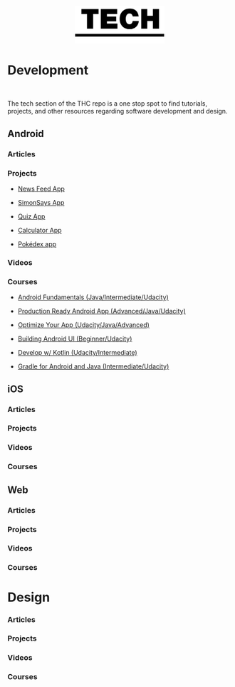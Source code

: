 <br/>
<br/>

<p align="center">
  <img alt="Tech" src="Tech_logo.png" width="200" /> 
</p>
 
# Development
<br/>

The tech section of the THC repo is a one stop spot to find tutorials, projects, and other resources regarding software development and design.
<!-- Android -->

## Android

### Articles

### Projects

* [News Feed App]()

* [SimonSays App]()

* [Quiz App]()

* [Calculator App]()

* [Pokédex app]()

### Videos

### Courses

* [Android Fundamentals (Java/Intermediate/Udacity)](https://www.udacity.com/course/new-android-fundamentals--ud851)

* [Production Ready Android App (Advanced/Java/Udacity)](https://www.udacity.com/course/advanced-android-app-development--ud855)

* [Optimize Your App (Udacity/Java/Advanced)](https://www.udacity.com/course/android-performance--ud825)

* [Building Android UI (Beginner/Udacity)](https://www.udacity.com/course/android-basics-user-interface--ud834)

* [Develop w/ Kotlin (Udacity/Intermediate)](https://www.udacity.com/course/developing-android-apps-with-kotlin--ud9012)

* [Gradle for Android and Java (Intermediate/Udacity)](https://www.udacity.com/course/gradle-for-android-and-java--ud867)

<!-- iOS -->

## iOS

### Articles

### Projects

### Videos

### Courses

<!-- Web -->

## Web

### Articles

### Projects

### Videos

### Courses

<!-- Design -->

# Design

### Articles

### Projects

### Videos

### Courses
